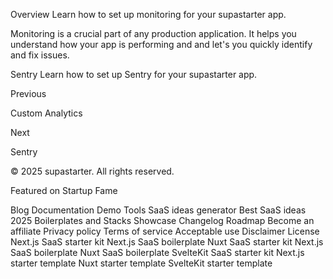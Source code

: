 Overview
Learn how to set up monitoring for your supastarter app.

Monitoring is a crucial part of any production application. It helps you understand how your app is performing and and let's you quickly identify and fix issues.

Sentry
Learn how to set up Sentry for your supastarter app.

Previous

Custom Analytics

Next

Sentry

© 2025 supastarter. All rights reserved.

Featured on Startup Fame



Blog
Documentation
Demo
Tools
SaaS ideas generator
Best SaaS ideas 2025
Boilerplates and Stacks
Showcase
Changelog
Roadmap
Become an affiliate
Privacy policy
Terms of service
Acceptable use
Disclaimer
License
Next.js SaaS starter kit
Next.js SaaS boilerplate
Nuxt SaaS starter kit
Next.js SaaS boilerplate
Nuxt SaaS boilerplate
SvelteKit SaaS starter kit
Next.js starter template
Nuxt starter template
SvelteKit starter template

